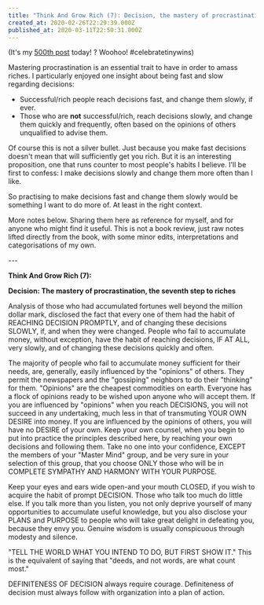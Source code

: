 ```yaml
---
title: "Think And Grow Rich (7): Decision, the mastery of procrastination"
created_at: 2020-02-26T22:29:39.000Z
published_at: 2020-03-11T22:50:31.000Z
---
```

(It's my [500th post]( https://cowriters.app/badge/7663e85f-745f-4730-b1df-ea16165440c3) today! ? Woohoo! #celebratetinywins)

  

Mastering procrastination is an essential trait to have in order to amass riches. I particularly enjoyed one insight about being fast and slow regarding decisions:

  

*   Successful/rich people reach decisions fast, and change them slowly, if ever. 
*   Those who are **not** successful/rich, reach decisions slowly, and change them quickly and frequently, often based on the opinions of others unqualified to advise them.

  

Of course this is not a silver bullet. Just because you make fast decisions doesn't mean that will sufficiently get you rich. But it is an interesting proposition, one that runs counter to most people's habits I believe. I'll be first to confess: I make decisions slowly and change them more often than I like.

  

So practising to make decisions fast and change them slowly would be something I want to do more of. At least in the right context.

  

More notes below. Sharing them here as reference for myself, and for anyone who might find it useful. This is not a book review, just raw notes lifted directly from the book, with some minor edits, interpretations and categorisations of my own.

  

\---

  

**Think And Grow Rich (7):**

**Decision: The mastery of procrastination, the seventh step to riches**

  

Analysis of those who had accumulated fortunes well beyond the million dollar mark, disclosed the fact that every one of them had the habit of REACHING DECISION PROMPTLY, and of changing these decisions SLOWLY, if, and when they were changed. People who fail to accumulate money, without exception, have the habit of reaching decisions, IF AT ALL, very slowly, and of changing these decisions quickly and often. 

  

The majority of people who fail to accumulate money sufficient for their needs, are, generally, easily influenced by the "opinions" of others. They permit the newspapers and the "gossiping" neighbors to do their "thinking" for them. "Opinions" are the cheapest commodities on earth. Everyone has a flock of opinions ready to be wished upon anyone who will accept them. If you are influenced by "opinions" when you reach DECISIONS, you will not succeed in any undertaking, much less in that of transmuting YOUR OWN DESIRE into money. If you are influenced by the opinions of others, you will have no DESIRE of your own. Keep your own counsel, when you begin to put into practice the principles described here, by reaching your own decisions and following them. Take no one into your confidence, EXCEPT the members of your "Master Mind" group, and be very sure in your selection of this group, that you choose ONLY those who will be in COMPLETE SYMPATHY AND HARMONY WITH YOUR PURPOSE.

  

Keep your eyes and ears wide open-and your mouth CLOSED, if you wish to acquire the habit of prompt DECISION. Those who talk too much do little else. If you talk more than you listen, you not only deprive yourself of many opportunities to accumulate useful knowledge, but you also disclose your PLANS and PURPOSE to people who will take great delight in defeating you, because they envy you. Genuine wisdom is usually conspicuous through modesty and silence. 

  

"TELL THE WORLD WHAT YOU INTEND TO DO, BUT FIRST SHOW IT." This is the equivalent of saying that "deeds, and not words, are what count most."

  

DEFINITENESS OF DECISION always require courage. Definiteness of decision must always follow with organization into a plan of action.
